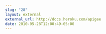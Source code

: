 ```yaml
---
slug: "28"
layout: external
external_url: http://docs.heroku.com/apigee
date: 2010-05-28T12:00:49-05:00
---
```

